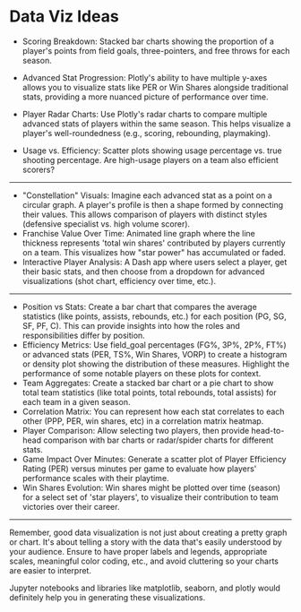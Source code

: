 # Data Viz Ideas

- Scoring Breakdown: Stacked bar charts showing the proportion of a player's points from field goals, three-pointers, and free throws for each season.
- Advanced Stat Progression: Plotly's ability to have multiple y-axes allows you to visualize stats like PER or Win Shares alongside traditional stats, providing a more nuanced picture of performance over time.

- Player Radar Charts: Use Plotly's radar charts to compare multiple advanced stats of players within the same season. This helps visualize a player's well-roundedness (e.g., scoring, rebounding, playmaking).
- Usage vs. Efficiency: Scatter plots showing usage percentage vs. true shooting percentage. Are high-usage players on a team also efficient scorers?

---

- "Constellation" Visuals: Imagine each advanced stat as a point on a circular graph. A player's profile is then a shape formed by connecting their values. This allows comparison of players with distinct styles (defensive specialist vs. high volume scorer).
- Franchise Value Over Time: Animated line graph where the line thickness represents 'total win shares' contributed by players currently on a team. This visualizes how "star power" has accumulated or faded.
- Interactive Player Analysis: A Dash app where users select a player, get their basic stats, and then choose from a dropdown for advanced visualizations (shot chart, efficiency over time, etc.).

---

- Position vs Stats: Create a bar chart that compares the average statistics (like points, assists, rebounds, etc.) for each position (PG, SG, SF, PF, C). This can provide insights into how the roles and responsibilities differ by position.
- Efficiency Metrics: Use field_goal percentages (FG%, 3P%, 2P%, FT%) or advanced stats (PER, TS%, Win Shares, VORP) to create a histogram or density plot showing the distribution of these measures. Highlight the performance of some notable players on these plots for context.
- Team Aggregates: Create a stacked bar chart or a pie chart to show total team statistics (like total points, total rebounds, total assists) for each team in a given season.
- Correlation Matrix: You can represent how each stat correlates to each other (PPP, PER, win shares, etc) in a correlation matrix heatmap.
- Player Comparison: Allow selecting two players, then provide head-to-head comparison with bar charts or radar/spider charts for different stats.
- Game Impact Over Minutes: Generate a scatter plot of Player Efficiency Rating (PER) versus minutes per game to evaluate how players' performance scales with their playtime.
- Win Shares Evolution: Win shares might be plotted over time (season) for a select set of 'star players', to visualize their contribution to team victories over their career.

---

Remember, good data visualization is not just about creating a pretty graph or chart. It's about telling a story with the data that's easily understood by your audience. Ensure to have proper labels and legends, appropriate scales, meaningful color coding, etc., and avoid cluttering so your charts are easier to interpret.

Jupyter notebooks and libraries like matplotlib, seaborn, and plotly would definitely help you in generating these visualizations.
